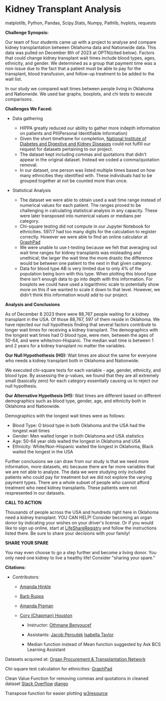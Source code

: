 # Kidney Transplant Analysis
matplotlib, Python, Pandas, Scipy.Stats, Numpy, Pathlib, hvplots, requests

**Challenge Synopsis:**

Our team of four students came up with a project to analyse and compare kidney transplantation between Oklahoma data and Nationwide data. This data was pulled on December 8th of 2023 at OPTN(cited below). Factors that could change kidney transplant wait times include blood types, ages, ethnicity, and gender. We determined as a group that payment time was a non-issue due to the fact that a patient must be able to pay for the transplant, blood transfusion, and follow-up treatment to be added to the wait list.

In our study we compared wait times between people living in Oklahoma and Nationwide. We used bar graphs, boxplots, and chi tests to execute comparisons.

**Challenges We Faced:**
- Data gathering
  
  - HIPPA greatly reduced our ability to gather more indepth information on patients and PII(Personal Identifiable Information)
  - Given the short timeframe for completion, [National Institute of Diabetes and Digestive and Kidney Diseases](https://www.niddk.nih.gov/) could not fulfill our request for datasets pertaining to our project.
  - The dataset kept including commas and quotations that didn't appear in the original dataset. Instead we coded a comma/quotation removal.
  - In our dataset, one person was listed multiple times based on how many ethnicities they identified with. These individuals had to be grouped together at not be counted more than once.

- Statistical Analysis
  - The dataset we were able to obtain used a wait time range instead of numerical values for each patient. The ranges proved to be challenging in calculating statistical analysis in any capacity. These were later transposed into numerical values or medians per category.
  - Chi-square testing did not compute in our Jupyter Notebook for ethnicities. 597/7 had too many digits for the calculation to register correctly. However we were able to find an online calculator at [GraphPad](https://www.graphpad.com/quickcalcs/chisquared2/)
  - We were unable to use t-testing because we felt that averaging out wait time ranges for kidney transplants was misleading and unethical; the larger the wait time the more drastic the difference would be between one patient to the next in that given category.
  - Data for blood type AB is very limited due to only 4% of the population being born with this type. When plotting this blood type there isn't enough data to go into depth with this information. For boxplots we could have used a logarithmic scale to potentially show more on this if we wanted to scale it down to that level. However, we didn't think this information would add to our project.

**Analysis and Conclusions**

As of December 8 2023 there were 88,767 people waiting for a kidney transplant in the USA. Of those 88,767, 597 of them reside in Oklahoma. We have rejected our null hypothesis finding that several factors contribute to longer wait times for receiving a kidney transplant. The demographics with the longest wait times had O blood type, were men, between the ages of 50-64, and were white/non-Hispanic. The median wait time is between 1 and 2 years for a kidney transplant no matter the variables.

**Our Null Hypothothesis  (H0):** Wait times are about the same for everyone who needs a kidney transplant both in Oklahoma and Nationwide.

We executed chi-square tests for each variable - age, gender, ethnicity, and blood type. By assessing the p-values, we found that they are all extremely small (basically zero) for each category essentially causing us to reject our null hypothesis.

**Our Alternative Hypothesis (H1):** Wait times are different based on different demographics such as blood type, gender, age, and ethnicity both in Oklahoma and Nationwide.

Demographics with the longest wait times were as follows:
  - Blood Type: O blood type in both Oklahoma and the USA had the longest wait times
  - Gender: Men waited longer in both Oklahoma and USA statistics
  - Age: 50-64 year olds waited the longest in Oklahoma and USA
  - Ethnicity: White/Non-Hispanic waited the longest in Oklahoma, Black waited the longest in the USA

Further conclusions we can draw from our study is that we need more information, more datasets, etc because there are far more variables that we are not able to analyze. The data we were studying only included patients who could pay for treatment but we did not explore the varying payment types. There are a whole subset of people who cannot afford treatment who need kidney transplants. These patients were not respresented in our datasets.


**CALL TO ACTION**

Thousands of people across the USA and hundreds right here in Oklahoma need a kidney transplant. YOU CAN HELP! Consider becoming an organ donor by indicating your wishes on your driver's license. Or if you would like to sign up online, start at [LifeShareRegistry](https://www.lifeshareregistry.org/register/) and follow the instructions listed there. Be sure to share your decisions with your family!

**SHARE YOUR SPARE**

You may even choose to go a step further and become a living donor. You only need one kidney to live a healthy life! Consider "sharing your spare."



**Citations:**

- Contributors:

  - [Amanda Hinkle](https://www.linkedin.com/in/amanda-hinkle-9105941b6/)

  - [Barb Rupps](https://www.linkedin.com/in/barbrupps/)

  - [Amanda Pigman](https://www.linkedin.com/in/amanda-pigman-904558227/)

  - [Cory (Chapman) Houston](https://www.linkedin.com/in/cory-houston-679447147/)

    - Instructor: [Othmane Benyoucef](https://www.linkedin.com/in/othmane-benyoucef-219a8637/)

    - Assistants: [Jacob Peroutek](https://www.linkedin.com/in/jperoutek/) [Isabella Taylor](https://www.linkedin.com/in/isabellajade/)

    - Median function instead of Mean function suggested by Ask BCS Learning Assistant
  

Datasets acquired at: [Organ Procurement & Transplantation Network](https://optn.transplant.hrsa.gov/)

Chi-square test calculation for ethnicities: [GraphPad](https://www.graphpad.com/quickcalcs/chisquared2/)

Clean Value Function for removing commas and quotations in cleaned dataset [Stack Overflow](https://stackoverflow.com/questions/73951038/how-can-i-use-this-message-to-filter) [django](https://docs.djangoproject.com/en/5.0/ref/forms/validation/)

Transpose function for easier plotting [w3resource](https://www.w3resource.com/pandas/dataframe/dataframe-transpose.php)




